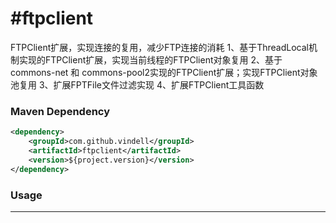 #ftpclient
=========


FTPClient扩展，实现连接的复用，减少FTP连接的消耗
1、基于ThreadLocal机制实现的FTPClient扩展，实现当前线程的FTPClient对象复用
2、基于commons-net 和 commons-pool2实现的FTPClient扩展；实现FTPClient对象池复用
3、扩展FPTFile文件过滤实现
4、扩展FTPClient工具函数


### Maven Dependency

``` xml
<dependency>
	<groupId>com.github.vindell</groupId>
	<artifactId>ftpclient</artifactId>
	<version>${project.version}</version>
</dependency>
```

### Usage
------------
``` 
```